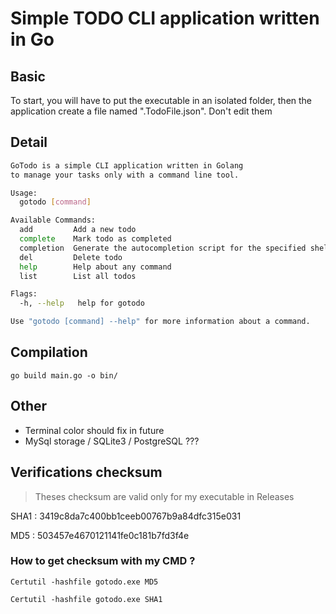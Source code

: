 # Simple TODO CLI application written in Go

## Basic

To start, you will have to put the executable in an isolated folder, then the application create a file named
".TodoFile.json".
Don't edit them

## Detail

```bash
GoTodo is a simple CLI application written in Golang
to manage your tasks only with a command line tool.

Usage:
  gotodo [command]

Available Commands:
  add         Add a new todo
  complete    Mark todo as completed
  completion  Generate the autocompletion script for the specified shell
  del         Delete todo
  help        Help about any command
  list        List all todos

Flags:
  -h, --help   help for gotodo

Use "gotodo [command] --help" for more information about a command.

```

## Compilation

`go build main.go -o bin/`

## Other

- Terminal color should fix in future
- MySql storage / SQLite3 / PostgreSQL ???

## Verifications checksum

> Theses checksum are valid only for my executable in Releases

SHA1 : 3419c8da7c400bb1ceeb00767b9a84dfc315e031

MD5 : 503457e4670121141fe0c181b7fd3f4e

### How to get checksum with my CMD ?

`Certutil -hashfile gotodo.exe MD5`

`Certutil -hashfile gotodo.exe SHA1`
